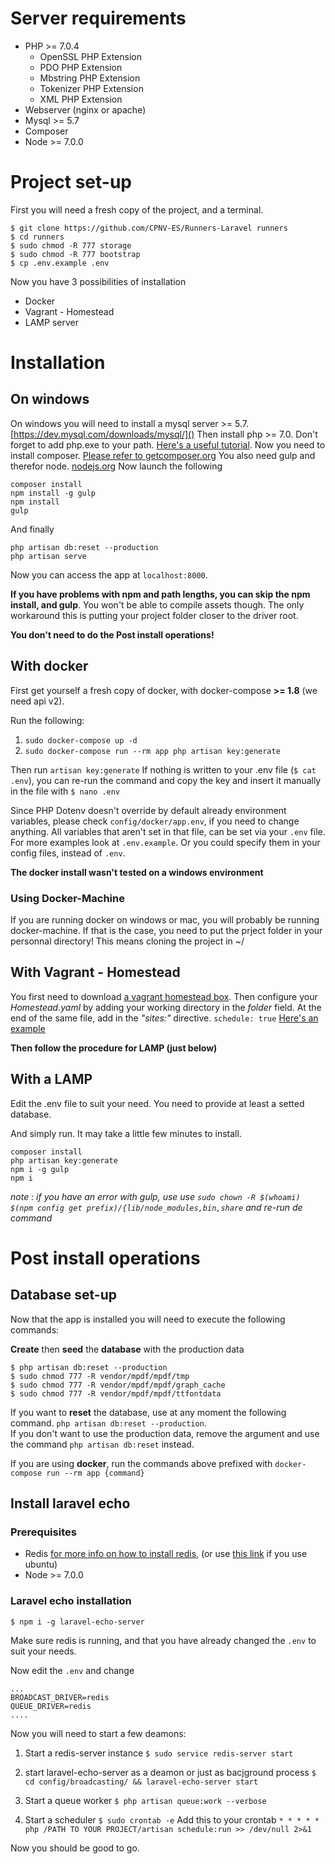 # Server requirements
- PHP >= 7.0.4
    - OpenSSL PHP Extension
    - PDO PHP Extension
    - Mbstring PHP Extension
    - Tokenizer PHP Extension
    - XML PHP Extension
- Webserver (nginx or apache)
- Mysql >= 5.7
- Composer
- Node >= 7.0.0

# Project set-up

First you will need a fresh copy of the project, and a terminal.
```
$ git clone https://github.com/CPNV-ES/Runners-Laravel runners
$ cd runners
$ sudo chmod -R 777 storage
$ sudo chmod -R 777 bootstrap
$ cp .env.example .env
```

Now you have 3 possibilities of installation
* Docker
* Vagrant - Homestead
* LAMP server

# Installation

## On windows

On windows you will need to install a mysql server >= 5.7.[https://dev.mysql.com/downloads/mysql/]()
Then install php >= 7.0. Don't forget to add php.exe to your path. [Here's a useful tutorial](http://kizu514.com/blog/install-php7-and-composer-on-windows-10/).
Now you need to install composer. [Please refer to getcomposer.org](http://getcomposer.org)
You also need gulp and therefor node. [nodejs.org](https://nodejs.org)
Now launch the following
```
composer install
npm install -g gulp
npm install
gulp
```

And finally
```
php artisan db:reset --production
php artisan serve
```

Now you can access the app at `localhost:8000`.

__If you have problems with npm and path lengths, you can skip the npm install, and gulp__.
You won't be able to compile assets though. The only workaround this is putting your project folder closer to the driver root.

__You don't need to do the Post install operations!__

## With docker

First get yourself a fresh copy of docker, with docker-compose **>= 1.8** (we need api v2).

Run the following:
1. `sudo docker-compose up -d`
2. `sudo docker-compose run --rm app php artisan key:generate`

Then run `artisan key:generate`
If nothing is written to your .env file (`$ cat .env`), you can re-run the command and copy the key and insert it manually in the file with `$ nano .env`


Since PHP Dotenv doesn't override by default already environment variables, please check `config/docker/app.env`, if you need to change anything.
All variables that aren't set in that file, can be set via your `.env` file.
For more examples look at `.env.example`.
Or you could specify them in your config files, instead of `.env`.

__The docker install wasn't tested on a windows environment__

### Using Docker-Machine
If you are running docker on windows or mac, you will probably be running docker-machine. If that is the case, you need to put the prject folder in your personnal directory!
This means cloning the project in ~/

## With Vagrant - Homestead
You first need to download [a vagrant homestead box](https://laravel.com/docs/5.4/homestead).
Then configure your _Homestead.yaml_ by adding your working directory in the _folder_ field.
At the end of the same file, add in the _"sites:"_ directive.
`schedule: true`
[Here's an example](https://laravel.com/docs/5.4/homestead#configuring-cron-schedules)  

**Then follow the procedure for LAMP (just below)**  

## With a LAMP

Edit the .env file to suit your need. You need to provide at least a setted database.

And simply run. It may take a little few minutes to install.
```
composer install
php artisan key:generate
npm i -g gulp
npm i 
```
_note : if you have an error with gulp, use use `sudo chown -R $(whoami) $(npm config get prefix)/{lib/node_modules,bin,share` and re-run de command_
# Post install operations
## Database set-up
Now that the app is installed you will need to execute the following commands:

**Create** then **seed** the **database** with the production data
```
$ php artisan db:reset --production
$ sudo chmod 777 -R vendor/mpdf/mpdf/tmp
$ sudo chmod 777 -R vendor/mpdf/mpdf/graph_cache
$ sudo chmod 777 -R vendor/mpdf/mpdf/ttfontdata
```

If you want to **reset** the database, use at any moment the following command.
`php artisan db:reset --production`.  
If you don't want to use the production data, remove the argument and use the command `php artisan db:reset` instead.

If you are using **docker**, run the commands above prefixed with `docker-compose run --rm app {command}`

## Install laravel echo
### Prerequisites

- Redis [for more info on how to install redis]((https://redis.io/download)), (or use [this link](https://www.digitalocean.com/community/tutorials/how-to-install-and-configure-redis-on-ubuntu-16-04) if you use ubuntu)
- Node >= 7.0.0

### Laravel echo installation

```
$ npm i -g laravel-echo-server
```

Make sure redis is running, and that you have already changed the `.env` to suit your needs.

Now edit the `.env` and change
```
...
BROADCAST_DRIVER=redis
QUEUE_DRIVER=redis
....
```

Now you will need to start a few deamons:
1. Start a redis-server instance
    `$ sudo service redis-server start`
2. start laravel-echo-server as a deamon or just as bacjground process
   `$ cd config/broadcasting/ && laravel-echo-server start`

3. Start a queue worker
   `$ php artisan queue:work --verbose`

4. Start a scheduler
    `$ sudo crontab -e`
    Add this to your crontab
    `* * * * * php /PATH TO YOUR PROJECT/artisan schedule:run >> /dev/null 2>&1`

Now you should be good to go.
